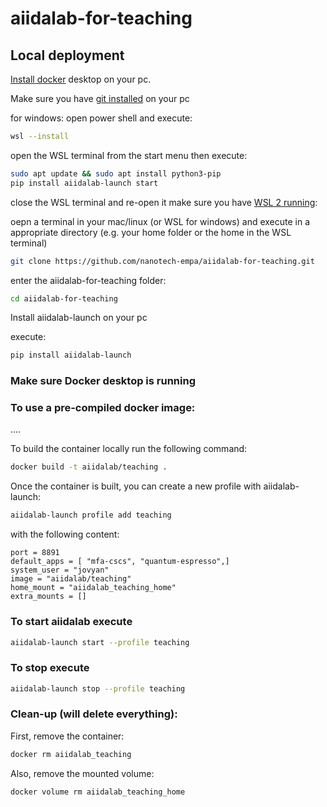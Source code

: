 # aiidalab-for-teaching
## Local deployment
[Install docker](https://docs.docker.com/get-docker/) desktop on your pc.

Make sure you have [git installed](https://git-scm.com/book/en/v2/Getting-Started-Installing-Git) on your pc

for windows:
open power shell and execute:
```bash
wsl --install
```
open the WSL terminal from the start menu then execute:

```bash
sudo apt update && sudo apt install python3-pip
pip install aiidalab-launch start
```
close the WSL terminal and re-open it
make sure you have [WSL 2 running](https://docs.docker.com/desktop/wsl/):

oepn a terminal in your mac/linux (or WSL for windows) and execute in a appropriate directory (e.g. your home folder or the home in the WSL terminal)
```bash
git clone https://github.com/nanotech-empa/aiidalab-for-teaching.git
```
enter the aiidalab-for-teaching folder:
```bash
cd aiidalab-for-teaching
```

Install aiidalab-launch on your pc

execute:
```bash
pip install aiidalab-launch
```


### Make sure Docker desktop is running

### To use a pre-compiled docker image:
....

To build the container locally run the following command:
```bash
docker build -t aiidalab/teaching .
```

Once the container is built, you can create a new profile with aiidalab-launch:
```bash
aiidalab-launch profile add teaching
```
with the following content:
```
port = 8891
default_apps = [ "mfa-cscs", "quantum-espresso",]
system_user = "jovyan"
image = "aiidalab/teaching"
home_mount = "aiidalab_teaching_home"
extra_mounts = []
```

### To start aiidalab execute
```bash
aiidalab-launch start --profile teaching
```
### To stop execute
```bash
aiidalab-launch stop --profile teaching
```

### Clean-up (will delete everything):
First, remove the container:
```bash
docker rm aiidalab_teaching
```
Also, remove the mounted volume:
```bash
docker volume rm aiidalab_teaching_home
```
